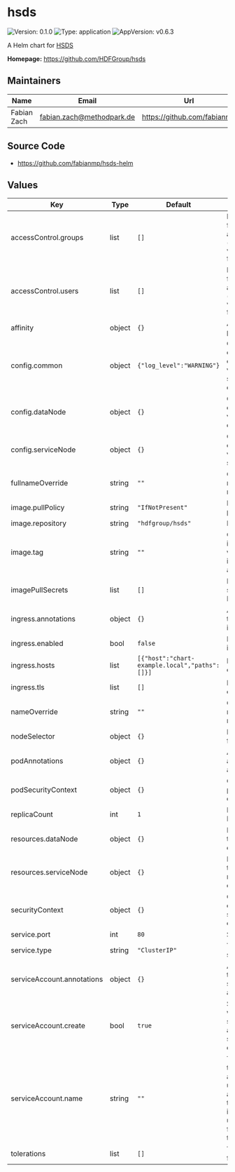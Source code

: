 # hsds

![Version: 0.1.0](https://img.shields.io/badge/Version-0.1.0-informational?style=flat-square) ![Type: application](https://img.shields.io/badge/Type-application-informational?style=flat-square) ![AppVersion: v0.6.3](https://img.shields.io/badge/AppVersion-v0.6.3-informational?style=flat-square)

A Helm chart for [HSDS](https://github.com/HDFGroup/hsds)

**Homepage:** <https://github.com/HDFGroup/hsds>

## Maintainers

| Name | Email | Url |
| ---- | ------ | --- |
| Fabian Zach | fabian.zach@methodpark.de | https://github.com/fabianmp |

## Source Code

* <https://github.com/fabianmp/hsds-helm>

## Values

| Key | Type | Default | Description |
|-----|------|---------|-------------|
| accessControl.groups | list | `[]` | List of groups for authentication (see `values.yaml` for format) |
| accessControl.users | list | `[]` | List of users for authentication (see `values.yaml` for format) |
| affinity | object | `{}` | Affinity for pods |
| config.common | object | `{"log_level":"WARNING"}` | Override common configuration values for service and data node |
| config.dataNode | object | `{}` | Override configuration values for data node |
| config.serviceNode | object | `{}` | Override configuration values for service node |
| fullnameOverride | string | `""` | Override full name of this release |
| image.pullPolicy | string | `"IfNotPresent"` | Image pull policy |
| image.repository | string | `"hdfgroup/hsds"` | HSDS image |
| image.tag | string | `""` | Overrides the image tag whose default is the chart appVersion. |
| imagePullSecrets | list | `[]` | Image pull secrets for HSDS pod |
| ingress.annotations | object | `{}` | Annotations to add to ingress |
| ingress.enabled | bool | `false` | Enable ingress |
| ingress.hosts | list | `[{"host":"chart-example.local","paths":[]}]` | Ingress host configuration |
| ingress.tls | list | `[]` | Ingress TLS configuration |
| nameOverride | string | `""` | Override name of this release |
| nodeSelector | object | `{}` | Node selector for pods |
| podAnnotations | object | `{}` | Additional annotations to add to pod |
| podSecurityContext | object | `{}` | Configure pod security context |
| replicaCount | int | `1` | Number of HSDS nodes |
| resources.dataNode | object | `{}` | Resources for the data node container |
| resources.serviceNode | object | `{}` | Resources for the service node container |
| securityContext | object | `{}` | Configure container security context |
| service.port | int | `80` | Service port |
| service.type | string | `"ClusterIP"` | Type of service |
| serviceAccount.annotations | object | `{}` | Annotations to add to the service account |
| serviceAccount.create | bool | `true` | Specifies whether a service account should be created |
| serviceAccount.name | string | `""` | The name of the service account to use. If not set and create is true, a name is generated using the fullname template |
| tolerations | list | `[]` | Tolerations for pods |
